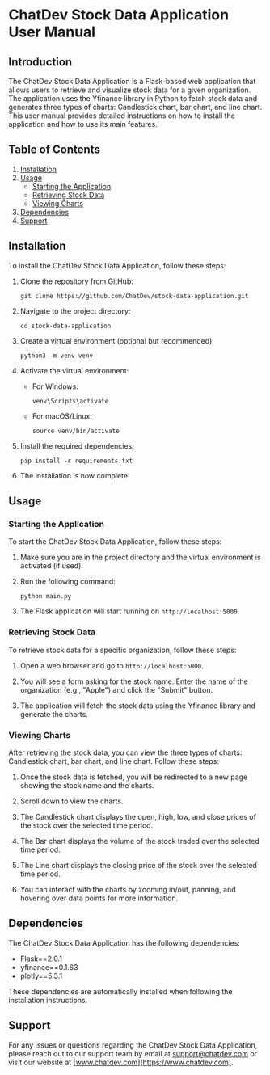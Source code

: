 # ChatDev Stock Data Application User Manual

## Introduction

The ChatDev Stock Data Application is a Flask-based web application that allows users to retrieve and visualize stock data for a given organization. The application uses the Yfinance library in Python to fetch stock data and generates three types of charts: Candlestick chart, bar chart, and line chart. This user manual provides detailed instructions on how to install the application and how to use its main features.

## Table of Contents

1. [Installation](#installation)
2. [Usage](#usage)
   - [Starting the Application](#starting-the-application)
   - [Retrieving Stock Data](#retrieving-stock-data)
   - [Viewing Charts](#viewing-charts)
3. [Dependencies](#dependencies)
4. [Support](#support)

## Installation <a name="installation"></a>

To install the ChatDev Stock Data Application, follow these steps:

1. Clone the repository from GitHub:

   ```
   git clone https://github.com/ChatDev/stock-data-application.git
   ```

2. Navigate to the project directory:

   ```
   cd stock-data-application
   ```

3. Create a virtual environment (optional but recommended):

   ```
   python3 -m venv venv
   ```

4. Activate the virtual environment:

   - For Windows:

     ```
     venv\Scripts\activate
     ```

   - For macOS/Linux:

     ```
     source venv/bin/activate
     ```

5. Install the required dependencies:

   ```
   pip install -r requirements.txt
   ```

6. The installation is now complete.

## Usage <a name="usage"></a>

### Starting the Application <a name="starting-the-application"></a>

To start the ChatDev Stock Data Application, follow these steps:

1. Make sure you are in the project directory and the virtual environment is activated (if used).

2. Run the following command:

   ```
   python main.py
   ```

3. The Flask application will start running on `http://localhost:5000`.

### Retrieving Stock Data <a name="retrieving-stock-data"></a>

To retrieve stock data for a specific organization, follow these steps:

1. Open a web browser and go to `http://localhost:5000`.

2. You will see a form asking for the stock name. Enter the name of the organization (e.g., "Apple") and click the "Submit" button.

3. The application will fetch the stock data using the Yfinance library and generate the charts.

### Viewing Charts <a name="viewing-charts"></a>

After retrieving the stock data, you can view the three types of charts: Candlestick chart, bar chart, and line chart. Follow these steps:

1. Once the stock data is fetched, you will be redirected to a new page showing the stock name and the charts.

2. Scroll down to view the charts.

3. The Candlestick chart displays the open, high, low, and close prices of the stock over the selected time period.

4. The Bar chart displays the volume of the stock traded over the selected time period.

5. The Line chart displays the closing price of the stock over the selected time period.

6. You can interact with the charts by zooming in/out, panning, and hovering over data points for more information.

## Dependencies <a name="dependencies"></a>

The ChatDev Stock Data Application has the following dependencies:

- Flask==2.0.1
- yfinance==0.1.63
- plotly==5.3.1

These dependencies are automatically installed when following the installation instructions.

## Support <a name="support"></a>

For any issues or questions regarding the ChatDev Stock Data Application, please reach out to our support team by email at support@chatdev.com or visit our website at [www.chatdev.com](https://www.chatdev.com).